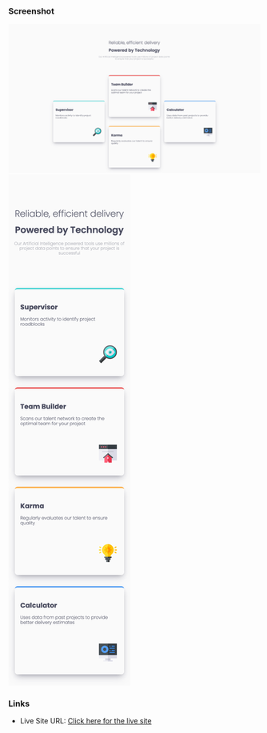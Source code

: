 
### Screenshot

![](./screenshots/desktop_screenshot.png)
![](./screenshots/mobile_screenshot.png)



### Links

- Live Site URL: [Click here for the live site](https://vonsacker.github.io/four-card-feature-section-master/)


